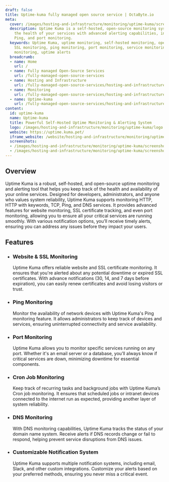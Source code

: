 ```yaml
---
draft: false
title: Uptime-kuma fully managed open source service | OctaByte.io
meta:
  cover: /images/hosting-and-infrastructure/monitoring/uptime-kuma/screenshot-1.jpg
  description: Uptime Kuma is a self-hosted, open-source monitoring system that tracks
    the health of your services with advanced alerting capabilities, including SSL,
    Ping, and port monitoring.
  keywords: Uptime Kuma, uptime monitoring, self-hosted monitoring, open-source uptime,
    SSL monitoring, ping monitoring, port monitoring, service monitoring, network
    monitoring, uptime alerts
  breadcrumb:
  - name: Home
    url: /
  - name: Fully managed Open-Source Services
    url: /fully-managed-open-source-services
  - name: Hosting and Infrastructure
    url: /fully-managed-open-source-services/hosting-and-infrastructure
  - name: Monitoring
    url: /fully-managed-open-source-services/hosting-and-infrastructure/monitoring
  - name: Uptime-kuma
    url: /fully-managed-open-source-services/hosting-and-infrastructure/monitoring/uptime-kuma
content:
  id: uptime-kuma
  name: Uptime-kuma
  title: Powerful Self-Hosted Uptime Monitoring & Alerting System
  logo: /images/hosting-and-infrastructure/monitoring/uptime-kuma/logo.png
  website: https://uptime.kuma.pet/
  iframe_website: /website/hosting-and-infrastructure/monitoring/uptime-kuma
  screenshots:
  - /images/hosting-and-infrastructure/monitoring/uptime-kuma/screenshot-1.jpg
  - /images/hosting-and-infrastructure/monitoring/uptime-kuma/screenshot-2.jpg
---
```


## Overview

Uptime Kuma is a robust, self-hosted, and open-source uptime monitoring and alerting tool that helps you keep track of the health and availability of your online services. Designed for developers, administrators, and anyone who values system reliability, Uptime Kuma supports monitoring HTTP, HTTP with keywords, TCP, Ping, and DNS services. It provides advanced features for website monitoring, SSL certificate tracking, and even port monitoring, allowing you to ensure all your critical services are running smoothly. With various notification options, you’ll receive timely alerts, ensuring you can address any issues before they impact your users.

## Features

- ### Website & SSL Monitoring

  Uptime Kuma offers reliable website and SSL certificate monitoring. It ensures that you're alerted about any potential downtime or expired SSL certificates. With advance notifications (30, 14, and 7 days before expiration), you can easily renew certificates and avoid losing visitors or trust.

- ### Ping Monitoring

  Monitor the availability of network devices with Uptime Kuma's Ping monitoring feature. It allows administrators to keep track of devices and services, ensuring uninterrupted connectivity and service availability.

- ### Port Monitoring

  Uptime Kuma allows you to monitor specific services running on any port. Whether it's an email server or a database, you’ll always know if critical services are down, minimizing downtime for essential components.

- ### Cron Job Monitoring

  Keep track of recurring tasks and background jobs with Uptime Kuma’s Cron job monitoring. It ensures that scheduled jobs or intranet devices connected to the internet run as expected, providing another layer of system reliability.

- ### DNS Monitoring

  With DNS monitoring capabilities, Uptime Kuma tracks the status of your domain name system. Receive alerts if DNS records change or fail to respond, helping prevent service disruptions from DNS issues.

- ### Customizable Notification System

  Uptime Kuma supports multiple notification systems, including email, Slack, and other custom integrations. Customize your alerts based on your preferred methods, ensuring you never miss a critical event.
